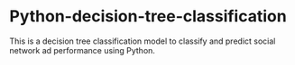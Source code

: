 # Python-decision-tree-classification
This is a decision tree classification model to classify and predict social network ad performance using Python.
